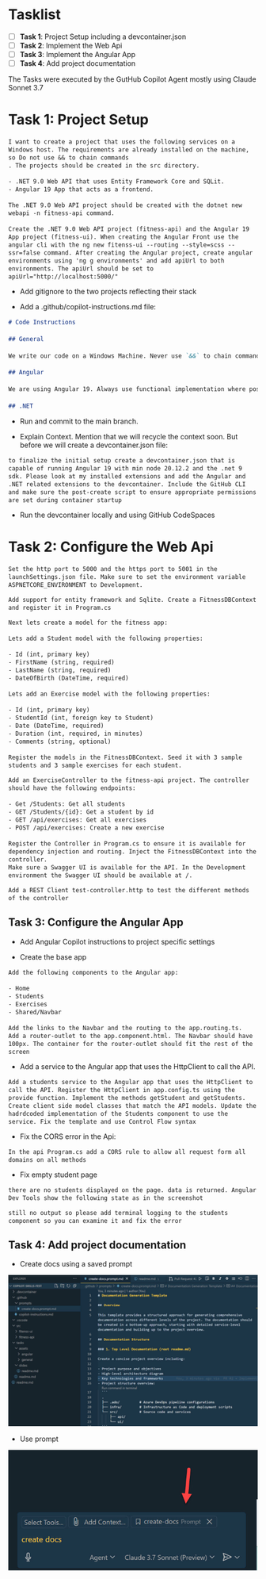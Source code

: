 # Tasklist

- [ ] **Task 1**: Project Setup including a devcontainer.json
- [ ] **Task 2**: Implement the Web Api
- [ ] **Task 3**: Implement the Angular App
- [ ] **Task 4**: Add project documentation

The Tasks were executed by the GutHub Copilot Agent mostly using Claude Sonnet 3.7

# Task 1: Project Setup

```prompt
I want to create a project that uses the following services on a Windows host. The requirements are already installed on the machine, so Do not use && to chain commands
. The projects should be created in the src directory.

- .NET 9.0 Web API that uses Entity Framework Core and SQLit.
- Angular 19 App that acts as a frontend.

The .NET 9.0 Web API project should be created with the dotnet new webapi -n fitness-api command.

Create the .NET 9.0 Web API project (fitness-api) and the Angular 19 App project (fitness-ui). When creating the Angular Front use the angular cli with the ng new fitenss-ui --routing --style=scss --ssr=false command. After creating the Angular project, create angular environments using 'ng g environments' and add apiUrl to both environments. The apiUrl should be set to apiUrl="http://localhost:5000/"
```

- Add gitignore to the two projects reflecting their stack

- Add a .github/copilot-instructions.md file:

```markdown
# Code Instructions

## General

We write our code on a Windows Machine. Never use `&&` to chain commands. Always use separate commands.

## Angular

We are using Angular 19. Always use functional implementation where possible

## .NET

```

- Run and commit to the main branch.

- Explain Context. Mention that we will recycle the context soon. But before we will create a devcontainer.json file:

```prompt
to finalize the initial setup create a devcontainer.json that is capable of running Angular 19 with min node 20.12.2 and the .net 9 sdk. Please look at my installed extensions and add the Angular and .NET related extensions to the devcontainer. Include the GitHub CLI and make sure the post-create script to ensure appropriate permissions are set during container startup
```

- Run the devcontainer locally and using GitHub CodeSpaces

# Task 2: Configure the Web Api

```prompt
Set the http port to 5000 and the https port to 5001 in the launchSettings.json file. Make sure to set the environment variable ASPNETCORE_ENVIRONMENT to Development.
```

```prompt
Add support for entity framework and Sqlite. Create a FitnessDBContext and register it in Program.cs
```

```prompt
Next lets create a model for the fitness app:

Lets add a Student model with the following properties:

- Id (int, primary key)
- FirstName (string, required)
- LastName (string, required)
- DateOfBirth (DateTime, required)

Lets add an Exercise model with the following properties:

- Id (int, primary key)
- StudentId (int, foreign key to Student)
- Date (DateTime, required)
- Duration (int, required, in minutes)
- Comments (string, optional)

Register the models in the FitnessDBContext. Seed it with 3 sample students and 3 sample exercises for each student.
```

```prompt
Add an ExerciseController to the fitness-api project. The controller should have the following endpoints:

- Get /Students: Get all students
- GET /Students/{id}: Get a student by id
- GET /api/exercises: Get all exercises
- POST /api/exercises: Create a new exercise

Register the Controller in Program.cs to ensure it is available for dependency injection and routing. Inject the FitnessDBContext into the controller.
Make sure a Swagger UI is available for the API. In the Development environment the Swagger UI should be available at /.
```

```prompt
Add a REST Client test-controller.http to test the different methods of the controller
```

## Task 3: Configure the Angular App

- Add Angular Copilot instructions to project specific settings

- Create the base app

```prompt
Add the following components to the Angular app:

- Home
- Students
- Exercises
- Shared/Navbar

Add the links to the Navbar and the routing to the app.routing.ts.
Add a router-outlet to the app.component.html. The Navbar should have 100px. The container for the router-outlet should fit the rest of the screen
```

- Add a service to the Angular app that uses the HttpClient to call the API.

```prompt
Add a students service to the Angular app that uses the HttpClient to call the API. Register the HttpClient in app.config.ts using the provide function. Implement the methods getStudent and getStudents. Create client side model classes that match the API models. Update the hadrdcoded implementation of the Students component to use the service. Fix the template and use Control Flow syntax
```

- Fix the CORS error in the Api:

```prompt
In the api Program.cs add a CORS rule to allow all request form all domains on all methods
```

- Fix empty student page

```
there are no students displayed on the page. data is returned. Angular Dev Tools show the following state as in the screenshot
```

```
still no output so please add terminal logging to the students component so you can examine it and fix the error
```

## Task 4: Add project documentation

- Create docs using a saved prompt

![prompt](/tasks/assets/general/docs.jpg)

- Use prompt

![prompt](/tasks/assets/general/use-prompt.jpg)

